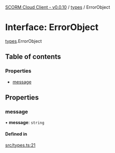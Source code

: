 [SCORM Cloud Client - v0.0.10](../README.md) / [types](../modules/types.md) / ErrorObject

# Interface: ErrorObject

[types](../modules/types.md).ErrorObject

## Table of contents

### Properties

- [message](types.ErrorObject.md#message)

## Properties

### message

• **message**: `string`

#### Defined in

[src/types.ts:21](https://github.com/distributhor/scormcloud-client/blob/49508a5/src/types.ts#L21)
